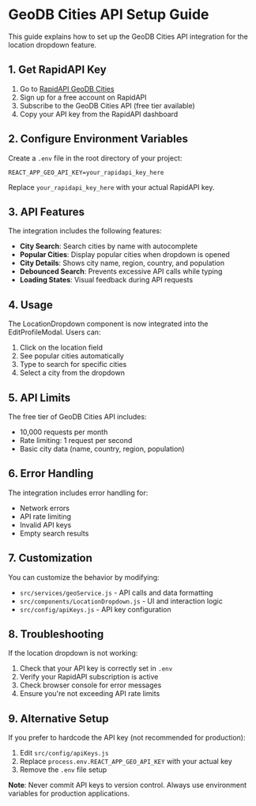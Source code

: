 # GeoDB Cities API Setup Guide

This guide explains how to set up the GeoDB Cities API integration for the location dropdown feature.

## 1. Get RapidAPI Key

1. Go to [RapidAPI GeoDB Cities](https://rapidapi.com/wirefreetech/api/geodb-cities/)
2. Sign up for a free account on RapidAPI
3. Subscribe to the GeoDB Cities API (free tier available)
4. Copy your API key from the RapidAPI dashboard

## 2. Configure Environment Variables

Create a `.env` file in the root directory of your project:

```env
REACT_APP_GEO_API_KEY=your_rapidapi_key_here
```

Replace `your_rapidapi_key_here` with your actual RapidAPI key.

## 3. API Features

The integration includes the following features:

- **City Search**: Search cities by name with autocomplete
- **Popular Cities**: Display popular cities when dropdown is opened
- **City Details**: Shows city name, region, country, and population
- **Debounced Search**: Prevents excessive API calls while typing
- **Loading States**: Visual feedback during API requests

## 4. Usage

The LocationDropdown component is now integrated into the EditProfileModal. Users can:

1. Click on the location field
2. See popular cities automatically
3. Type to search for specific cities
4. Select a city from the dropdown

## 5. API Limits

The free tier of GeoDB Cities API includes:
- 10,000 requests per month
- Rate limiting: 1 request per second
- Basic city data (name, country, region, population)

## 6. Error Handling

The integration includes error handling for:
- Network errors
- API rate limiting
- Invalid API keys
- Empty search results

## 7. Customization

You can customize the behavior by modifying:
- `src/services/geoService.js` - API calls and data formatting
- `src/components/LocationDropdown.js` - UI and interaction logic
- `src/config/apiKeys.js` - API key configuration

## 8. Troubleshooting

If the location dropdown is not working:

1. Check that your API key is correctly set in `.env`
2. Verify your RapidAPI subscription is active
3. Check browser console for error messages
4. Ensure you're not exceeding API rate limits

## 9. Alternative Setup

If you prefer to hardcode the API key (not recommended for production):

1. Edit `src/config/apiKeys.js`
2. Replace `process.env.REACT_APP_GEO_API_KEY` with your actual key
3. Remove the `.env` file setup

**Note**: Never commit API keys to version control. Always use environment variables for production applications. 